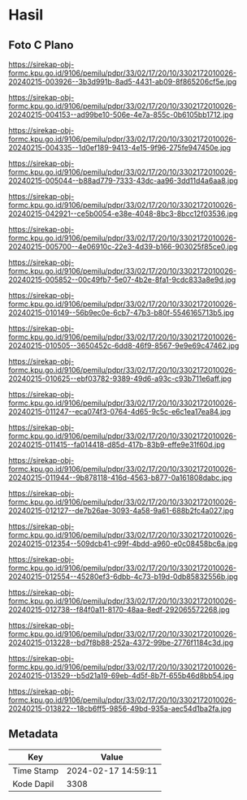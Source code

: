 # Hasil

## Foto C Plano

https://sirekap-obj-formc.kpu.go.id/9106/pemilu/pdpr/33/02/17/20/10/3302172010026-20240215-003926--3b3d991b-8ad5-4431-ab09-8f865206cf5e.jpg

https://sirekap-obj-formc.kpu.go.id/9106/pemilu/pdpr/33/02/17/20/10/3302172010026-20240215-004153--ad99be10-506e-4e7a-855c-0b6105bb1712.jpg

https://sirekap-obj-formc.kpu.go.id/9106/pemilu/pdpr/33/02/17/20/10/3302172010026-20240215-004335--1d0ef189-9413-4e15-9f96-275fe947450e.jpg

https://sirekap-obj-formc.kpu.go.id/9106/pemilu/pdpr/33/02/17/20/10/3302172010026-20240215-005044--b88ad779-7333-43dc-aa96-3dd11d4a6aa8.jpg

https://sirekap-obj-formc.kpu.go.id/9106/pemilu/pdpr/33/02/17/20/10/3302172010026-20240215-042921--ce5b0054-e38e-4048-8bc3-8bcc12f03536.jpg

https://sirekap-obj-formc.kpu.go.id/9106/pemilu/pdpr/33/02/17/20/10/3302172010026-20240215-005700--4e06910c-22e3-4d39-b166-903025f85ce0.jpg

https://sirekap-obj-formc.kpu.go.id/9106/pemilu/pdpr/33/02/17/20/10/3302172010026-20240215-005852--00c49fb7-5e07-4b2e-8fa1-9cdc833a8e9d.jpg

https://sirekap-obj-formc.kpu.go.id/9106/pemilu/pdpr/33/02/17/20/10/3302172010026-20240215-010149--56b9ec0e-6cb7-47b3-b80f-5546165713b5.jpg

https://sirekap-obj-formc.kpu.go.id/9106/pemilu/pdpr/33/02/17/20/10/3302172010026-20240215-010505--3650452c-6dd8-46f9-8567-9e9e69c47462.jpg

https://sirekap-obj-formc.kpu.go.id/9106/pemilu/pdpr/33/02/17/20/10/3302172010026-20240215-010625--ebf03782-9389-49d6-a93c-c93b711e6aff.jpg

https://sirekap-obj-formc.kpu.go.id/9106/pemilu/pdpr/33/02/17/20/10/3302172010026-20240215-011247--eca074f3-0764-4d65-9c5c-e6c1ea17ea84.jpg

https://sirekap-obj-formc.kpu.go.id/9106/pemilu/pdpr/33/02/17/20/10/3302172010026-20240215-011415--fa014418-d85d-417b-83b9-effe9e31f60d.jpg

https://sirekap-obj-formc.kpu.go.id/9106/pemilu/pdpr/33/02/17/20/10/3302172010026-20240215-011944--9b878118-416d-4563-b877-0a161808dabc.jpg

https://sirekap-obj-formc.kpu.go.id/9106/pemilu/pdpr/33/02/17/20/10/3302172010026-20240215-012127--de7b26ae-3093-4a58-9a61-688b2fc4a027.jpg

https://sirekap-obj-formc.kpu.go.id/9106/pemilu/pdpr/33/02/17/20/10/3302172010026-20240215-012354--509dcb41-c99f-4bdd-a960-e0c08458bc6a.jpg

https://sirekap-obj-formc.kpu.go.id/9106/pemilu/pdpr/33/02/17/20/10/3302172010026-20240215-012554--45280ef3-6dbb-4c73-b19d-0db85832556b.jpg

https://sirekap-obj-formc.kpu.go.id/9106/pemilu/pdpr/33/02/17/20/10/3302172010026-20240215-012738--f84f0a11-8170-48aa-8edf-292065572268.jpg

https://sirekap-obj-formc.kpu.go.id/9106/pemilu/pdpr/33/02/17/20/10/3302172010026-20240215-013228--bd7f8b88-252a-4372-99be-2776f1184c3d.jpg

https://sirekap-obj-formc.kpu.go.id/9106/pemilu/pdpr/33/02/17/20/10/3302172010026-20240215-013529--b5d21a19-69eb-4d5f-8b7f-655b46d8bb54.jpg

https://sirekap-obj-formc.kpu.go.id/9106/pemilu/pdpr/33/02/17/20/10/3302172010026-20240215-013822--18cb6ff5-9856-49bd-935a-aec54d1ba2fa.jpg


## Metadata

| Key        | Value               |
| ---------- | ------------------- |
| Time Stamp | 2024-02-17 14:59:11 |
| Kode Dapil | 3308                |



